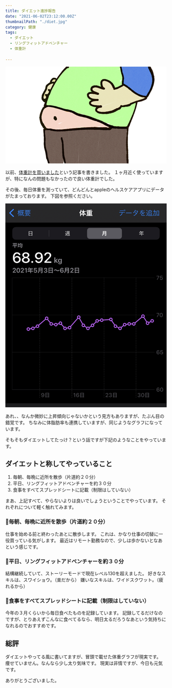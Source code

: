 ```yaml
---
title: ダイエット進捗報告
date: "2021-06-02T23:12:00.00Z"
thumbnailPath: "./diet.jpg"
category: 健康
tags:
  - ダイエット
  - リングフィットアドベンチャー
  - 体重計

---
```

![diet](./diet.jpg)

以前、[体重計を買いました](/blog/weight_scale/)という記事を書きました。
１ヶ月近く使っていますが、特になんの問題もなかったので良い体重計でした。

その後、毎日体重を測っていて、どんどんとappleのヘルスケアアプリにデータがたまっております。
下図を参照ください。

![diet_seni](./diet_seni.jpeg)

あれ、、なんか微妙に上昇傾向じゃないかという見方もありますが、たぶん目の錯覚です。
ちなみに体脂肪率も連携していますが、同じようなグラフになっています。

そもそもダイエットしてたっけ？という話ですが下記のようなことをやっています。

## ダイエットと称してやっていること

1. 毎朝、毎晩に近所を散歩（片道約２０分）
2. 平日、リングフィットアドベンチャーを約３０分
3. 食事をすべてスプレッドシートに記載（制限はしていない）

まあ、上記すべて、やらないよりは良いでしょうということでやっています。
それぞれについて軽く触れてみます。

### 🏃毎朝、毎晩に近所を散歩（片道約２０分）

仕事を始める前と終わったあとに散歩します。
これは、かなり仕事の切替に一役買っている気がします。
最近はリモート勤務なので、少しは歩かないとなあという感じです。


### 💪平日、リングフィットアドベンチャーを約３０分

結構継続していて、ストーリーモードで現在レベル130を超えました。
好きなスキルは、スワイショウ。（楽だから）
嫌いなスキルは、ワイドスクワット。（疲れるから）


### 🍔食事をすべてスプレッドシートに記載（制限はしていない）

今年の３月くらいから毎日食べたものを記録しています。
記録してるだけなのですが、とりあえずこんなに食べてるなら、明日太るだろうなあという気持ちになれるのでおすすめです。

## 総評

ダイエットやってる風に書いてますが、冒頭で載せた体重グラフが現実です。
痩せていません。なんなら少し太り気味です。
現実は非情ですが、今日も元気です。

ありがとうございました。

